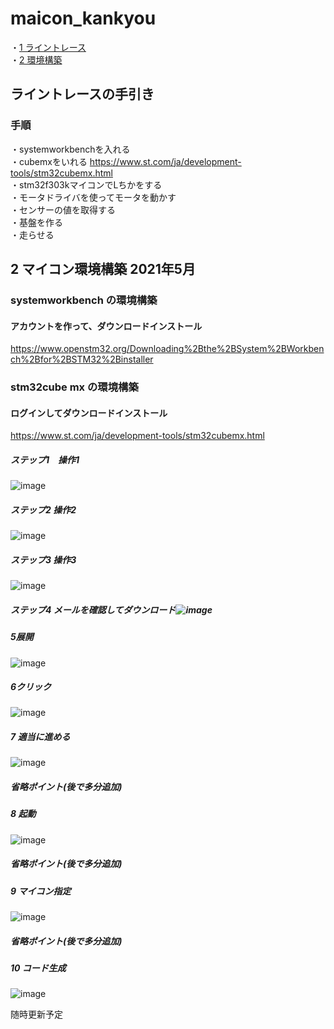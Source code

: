 
# maicon_kankyou
・[1 ライントレース](#1)  
・[2 環境構築](./環境構築.md)

## <div id="1">ライントレースの手引き</div>
### 手順
・systemworkbenchを入れる  
・cubemxをいれる https://www.st.com/ja/development-tools/stm32cubemx.html  
・stm32f303kマイコンでLちかをする  
・モータドライバを使ってモータを動かす  
・センサーの値を取得する  
・基盤を作る  
・走らせる  
  

## <div id="2">2 マイコン環境構築 2021年5月</div>
### systemworkbench の環境構築
#### アカウントを作って、ダウンロードインストール
https://www.openstm32.org/Downloading%2Bthe%2BSystem%2BWorkbench%2Bfor%2BSTM32%2Binstaller

### stm32cube mx の環境構築
#### ログインしてダウンロードインストール
https://www.st.com/ja/development-tools/stm32cubemx.html  
     
##### ステップ1　操作1
  ![image](https://user-images.githubusercontent.com/39730525/117443744-873db480-af73-11eb-8323-43dde35c2c59.png)    
  
  
#####  ステップ2 操作2
  ![image](https://user-images.githubusercontent.com/39730525/117443913-bd7b3400-af73-11eb-843a-c58f05a69c50.png)    
##### ステップ3 操作3
![image](https://user-images.githubusercontent.com/39730525/117444152-07fcb080-af74-11eb-95c7-3b2720d0336d.png)    
  
##### ステップ4 メールを確認してダウンロード![image](https://user-images.githubusercontent.com/39730525/117445084-3f1f9180-af75-11eb-9986-61de31039f21.png)

##### 5展開
![image](https://user-images.githubusercontent.com/39730525/117446137-970ac800-af76-11eb-83d2-7ef891ff11c1.png)
##### 6クリック
![image](https://user-images.githubusercontent.com/39730525/117446231-bbff3b00-af76-11eb-8bbe-5910a260da1e.png)
##### 7 適当に進める
![image](https://user-images.githubusercontent.com/39730525/117446359-f10b8d80-af76-11eb-9c77-d4d7fc7df30e.png)
##### 省略ポイント(後で多分追加)
##### 8 起動
![image](https://user-images.githubusercontent.com/39730525/117446531-29ab6700-af77-11eb-931a-c2b980fcda26.png)
##### 省略ポイント(後で多分追加)
##### 9 マイコン指定
![image](https://user-images.githubusercontent.com/39730525/117446780-8eff5800-af77-11eb-8000-6d290493af9f.png)
##### 省略ポイント(後で多分追加)
##### 10 コード生成
![image](https://user-images.githubusercontent.com/39730525/117447619-b30f6900-af78-11eb-8155-77e802112a35.png)




随時更新予定  　　

